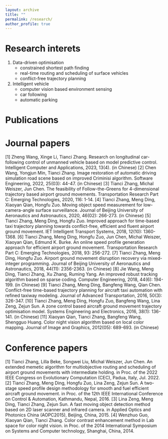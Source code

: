 ```yaml
---
layout: archive
title: ""
permalink: /research/
author_profile: true
---
```



# Research interets

1. Data-driven optimisation
   - constrained shortest path finding 
   - real-time routing and scheduling of surface vehicles
   - conflict-free trajectory planning 
2. Intelligent vehicle
   - computer vision based environment sensing
   - car following
   - automatic parking

# Publications

# Journal papers
[1] Zheng Wang, Xinge Li, Tianci Zhang. Research on longitudinal car-following control of unmanned vehicle based on model predictive control. Intelligent Computer and Applications, 2023, 13(4). (in Chinese)
[2] Chen Wang, Yongjun Min, Tianci Zhang. Image restoration of automatic driving simulation road scene based on improved Criminisi algorithm. Software Engineering, 2022, 25(03): 44-47. (in Chinese)
[3] Tianci Zhang, Michal Weiszer, Jun Chen. The feasibility of Follow-the-Greens for 4-dimensional trajectory based airport ground movements. Transportation Research Part C: Emerging Technologies, 2020, 116: 1-14.
[4] Tianci Zhang, Meng Ding, Xiaoyan Qian, Hongfu Zuo. Moving object speed measurement for low-camera-angle surface surveillance. Journal of Beijing University of Aeronautics and Astronautics, 2020, 46(02): 266-273. (in Chinese)
[5] Tianci Zhang, Meng Ding, Hongfu Zuo. Improved approach for time-based taxi trajectory planning towards conflict-free, efficient and fluent airport ground movement. IET Intelligent Transport Systems, 2018, 12(10): 1360-1368. 
[6] Tianci Zhang, Meng Ding, Hongfu Zuo, Jun Chen, Michal Weiszer, Xiaoyan Qian, Edmund K. Burke. An online speed profile generation approach for efficient airport ground movement. Transportation Research Part C: Emerging Technologies, 2018, 93: 256-272. 
[7] Tianci Zhang, Meng Ding, Hongfu Zuo. Airport ground movement disruption recovery via mixed-integer programming. Journal of Beijing University of Aeronautics and Astronautics, 2018, 44(11): 2356-2363. (in Chinese)
[8] Jie Wang, Meng Ding, Tianci Zhang, Xu Zhang, Ruming Yang. An improved robust tracking algorithm based on sparse coding. Computer Engineering, 2018, 44(6): 194-199. (in Chinese)
[9] Tianci Zhang, Meng Ding, Bangfeng Wang, Qian Chen. Conflict-free time-based trajectory planning for aircraft taxi automation with refined taxiway modeling. Journal of Advanced Transportation, 2016, 50(3): 326-347.
[10] Tianci Zhang, Meng Ding, Hongfu Zuo, Bangfeng Wang, Lina Zeng, Zejun Sun. A zone control based aircraft ground movement trajectory optimisation model. Systems Engineering and Electronics, 2016, 38(1): 136-141. (in Chinese)
[11] Xiaoyan Qian, Tianci Zhang, Bangfeng Wang, Shengguo Huang. Color night vision algorithm based on local color mapping. Journal of Image and Graphics, 2012(05): 689-693. (in Chinese)

# Conference papers
[1] Tianci Zhang, Lilla Beke, Songwei Liu, Michal Weiszer, Jun Chen. An extended memetic algorithm for multiobjective routing and scheduling of airport ground movements with intermediate holding. in Proc. of the 2022 IEEE Congress on Evolutionary Computation (CEC), Padua, Italy, Jul. 2022. 
[2] Tianci Zhang, Meng Ding, Hongfu Zuo, Lina Zeng, Zejun Sun. A two-stage speed profile design methodology for smooth and fuel efficient aircraft ground movement. in Proc. of the 12th IEEE International Conference on Control & Automation, Kathmandu, Nepal, 2016. 
[3] Lina Zeng, Meng Ding, Tianci Zhang, Zejun Sun. A fast moving object detection method based on 2D laser scanner and infrared camera. in Applied Optics and Photonics China (AOPC2015), Beijing, China, 2015.
[4] Wenzhuo Guo, Xiaoyan Qian, Tianci Zhang. Color contrast enhancement method in Lab space for color night vision. in Proc. of the 2014 International Symposium on Systems and Computer technology, Shanghai, China, 2014. 

